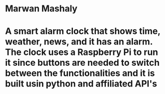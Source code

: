 # Marwan Mashaly
# A smart alarm clock that shows time, weather, news, and it has an alarm. The clock uses a Raspberry Pi to run it since buttons are needed to switch between the functionalities and it is built usin python and affiliated API's
